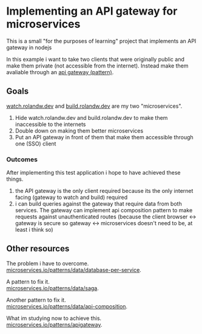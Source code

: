 # Implementing an API gateway for microservices

This is a small "for the purposes of learning" project that implements an API gateway in nodejs

In this example i want to take two clients that were originally public and make them private (not accessible from the internet). Instead make them avaliable through an [api gateway (pattern)](https://microservices.io/patterns/apigateway.html).

## Goals

[watch.rolandw.dev](watch.rolandw.dev) and [build.rolandw.dev](build.rolandw.dev) are my two "microservices".

1. Hide watch.rolandw.dev and build.rolandw.dev to make them inaccessible to the internets
2. Double down on making them better microservices
3. Put an API gateway in front of them that make them accessible through one (SSO) client

### Outcomes

After implementing this test application i hope to have achieved these things.

1. the API gateway is the only client required because its the only internet facing (gateway to watch and build) required
2. i can build queries against the gateway that require data from both services. The gateway can implement api composition pattern to make requests against unauthenticated routes (because the client browser <-> gateway is secure so gateway <-> microservices doesn't need to be, at least i think so)

## Other resources

The problem i have to overcome. \
[microservices.io/patterns/data/database-per-service](https://microservices.io/patterns/data/database-per-service.html).

A pattern to fix it. \
[microservices.io/patterns/data/saga](https://microservices.io/patterns/data/saga.html).

Another pattern to fix it. \
[microservices.io/patterns/data/api-composition](https://microservices.io/patterns/data/api-composition.html).

What im studying now to achieve this. \
[microservices.io/patterns/apigateway](https://microservices.io/patterns/apigateway.html).
